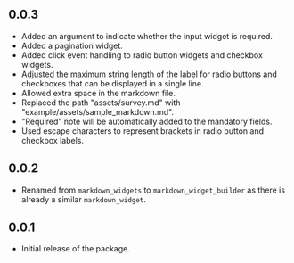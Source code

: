 ## 0.0.3

+ Added an argument to indicate whether the input widget is required.
+ Added a pagination widget.
+ Added click event handling to radio button widgets and checkbox widgets.
+ Adjusted the maximum string length of the label for radio buttons and 
  checkboxes that can be displayed in a single line.
+ Allowed extra space in the markdown file.
+ Replaced the path "assets/survey.md" with "example/assets/sample_markdown.md".
+ "Required" note will be automatically added to the mandatory fields.
+ Used escape characters to represent brackets in radio button and checkbox 
  labels.

## 0.0.2

+ Renamed from `markdown_widgets` to `markdown_widget_builder` as there is
  already a similar `markdown_widget`.

## 0.0.1

+ Initial release of the package. 
